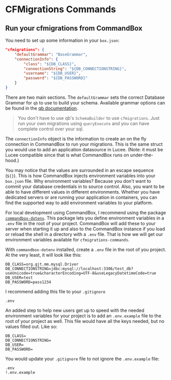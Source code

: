 # CFMigrations Commands

## Run your cfmigrations from CommandBox

You need to set up some information in your `box.json`:

```json
"cfmigrations": {
    "defaultGrammar": "BaseGrammar",
    "connectionInfo": {
        "class": "${DB_CLASS}",
        "connectionString": "${DB_CONNECTIONSTRING}",
        "username": "${DB_USER}",
        "password": "${DB_PASSWORD}"
    }
}
```

There are two main sections.  The `defaultGrammar` sets the correct Database Grammar for `qb` to use to build your schema.  Available grammar options can be found in the [qb documentation](https://elpete.gitbooks.io/qb/content/).

> You don't have to use qb's `SchemaBuilder` to use `cfmigrations`.  Just run your own migrations using `queryExecute` and you can have complete control over your sql.

The `connectionInfo` object is the information to create an on the fly connection in CommandBox to run your migrations. This is the same struct you would use to add an application datasource in Lucee. (Note: it must be Lucee compatible since that is what CommandBox runs on under-the-hood.)

You may notice that the values are surrounded in an escape sequence (`${}`).  This is how CommandBox injects environment variables into your `box.json` file.  Why environment variables?  Because you don't want to commit your database credentials in to source control.  Also, you want to be able to have different values in different environments.  Whether you have dedicated servers or are running your application in containers, you can find the supported way to add environment variables to your platform.

For local development using CommandBox, I recommend using the package [`commandbox-dotenv`](https://forgebox.io/view/commandbox-dotenv).  This package lets you define environment variables in a `.env` file in the root of your project.  CommandBox will add these to your server when starting it up and also to the CommandBox instance if you load or reload the shell in a directory with a `.env` file.  That is how we will get our environment variables available for `cfmigrations-commands`.

With `commandbox-dotenv` installed, create a `.env` file in the root of you project.  At the very least, it will look like this:

```
DB_CLASS=org.gjt.mm.mysql.Driver
DB_CONNECTIONSTRING=jdbc:mysql://localhost:3306/test_db?useUnicode=true&characterEncoding=UTF-8&useLegacyDatetimeCode=true
DB_USER=test
DB_PASSWORD=pass1234
```

I recommend adding this file to your `.gitignore`

```
.env
```

An added step to help new users get up to speed with the needed environment variables for your project is to add an `.env.example` file to the root of your project as well.  This file would have all the keys needed, but no values filled out.  Like so:

```
DB_CLASS=
DB_CONNECTIONSTRING=
DB_USER=
DB_PASSWORD=
```

You would update your `.gitignore` file to not ignore the `.env.example` file:

```
.env
!.env.example
```



